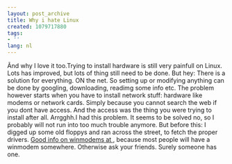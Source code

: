 ```yaml
---
layout: post_archive
title: Why i hate Linux
created: 1079717880
tags:
- ''
lang: nl
---
```

Ãnd why I love it too.Trying to install hardware is still very painfull on Linux. Lots has improved, but lots of thing still need to be done. But hey: There is a solution for everything. ON the net. So setting up or modifying anything can be done by googling, downloading, readimg some info etc. The problem however starts when you have to install network stuff: hardware like modems or network cards. Simply because you cannot search the web if you dont have access. And the access was the thing you were trying to install after all. Arrgghh.I had this problem. It seems to be solved no, so I probably will not run into too much trouble anymore. But before this: I digged up some old floppys and ran across the street, to fetch the proper drivers. [ Good info on winmodems at ](http://www.linmodems.org/), because most people will have a winmodem somewhere. Otherwise ask your friends. Surely someone has one.
